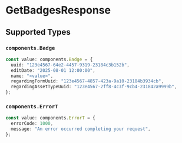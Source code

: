 # GetBadgesResponse


## Supported Types

### `components.Badge`

```typescript
const value: components.Badge = {
  uuid: "123e4567-64e2-4457-9319-23184c3b152b",
  editDate: "2025-08-01 12:00:00",
  name: "<value>",
  regardingFormUuid: "123e4567-4857-423a-9a10-23184b3934cb",
  regardingAssetTypeUuid: "123e4567-2ff8-4c3f-9cb4-231842a9999b",
};
```

### `components.ErrorT`

```typescript
const value: components.ErrorT = {
  errorCode: 1000,
  message: "An error occurred completing your request",
};
```

